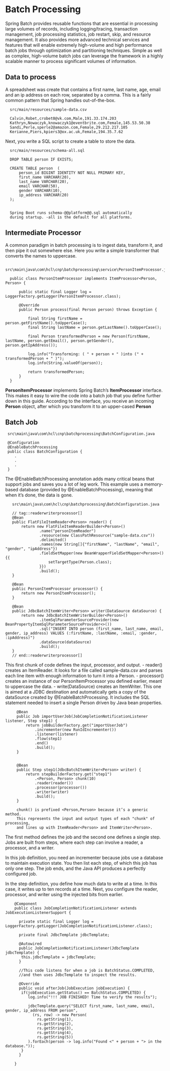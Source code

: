 # Batch Processing

Spring Batch provides reusable functions that are essential in processing large volumes of records, including 
logging/tracing, transaction management, job processing statistics, job restart, skip, and resource management. 
It also provides more advanced technical services and features that will enable extremely high-volume and high 
performance batch jobs through optimization and partitioning techniques. Simple as well as complex, high-volume 
batch jobs can leverage the framework in a highly scalable manner to process significant volumes of information.

## Data to process

A spreadsheet was create that contains a first name, last name, age, email and an ip address on each row, separated by a comma. 
This is a fairly common pattern that Spring handles out-of-the-box.

      src/main/resources/sample-data.csv
      
      Calvin,Robet,crobet0@vk.com,Male,191.33.174.203
      Kathryn,Nowaczyk,knowaczyk1@eventbrite.com,Female,145.53.50.38
      Sandi,Perle,sperle2@amazon.com,Female,29.212.217.105
      Kerianne,Piers,kpiers3@ox.ac.uk,Female,194.35.7.62

Next, you write a SQL script to create a table to store the data.
    
      src/main/resources/schema-all.sql
      
      DROP TABLE person IF EXISTS;
      
      CREATE TABLE person  (
          person_id BIGINT IDENTITY NOT NULL PRIMARY KEY,
          first_name VARCHAR(20),
          last_name VARCHAR(20),
          email VARCHAR(50),
          gender VARCHAR(10),
          ip_address VARCHAR(20)
      );
      
      
      Spring Boot runs schema-@@platform@@.sql automatically 
      during startup. -all is the default for all platforms.
  
## Intermediate Processor
      
A common paradigm in batch processing is to ingest data, transform it, and then pipe it out somewhere else. 
Here you write a simple transformer that converts the names to uppercase.

      src\main\java\com\hcl\cnp\batchprocessing\service\PersonItemProcessor.java
      
      public class PersonItemProcessor implements ItemProcessor<Person, Person> {
      
          public static final Logger log = LoggerFactory.getLogger(PersonItemProcessor.class);
      
          @Override
          public Person process(final Person person) throws Exception {
      
              final String firstName = person.getFirstName().toUpperCase();
              final String lastName = person.getLastName().toUpperCase();
      
              final Person transformedPerson = new Person(firstName, lastName, person.getEmail(), person.getGender(), person.getIpAddress());
      
              log.info("Transforming: ( " + person + " )into (" + transformedPerson + " )");
              log.info(String.valueOf(person));
      
              return transformedPerson;
          }
      }
      
**PersonItemProcessor** implements Spring Batch’s **ItemProcessor** interface. This makes it easy to wire the code into a 
batch job that you define further down in this guide. According to the interface, you receive an incoming **Person** object, 
after which you transform it to an upper-cased **Person**

## Batch Job
     
     src\main\java\com\hcl\cnp\batchprocessing\BatchConfiguration.java
     
     @Configuration
     @EnableBatchProcessing
     public class BatchConfiguration {
        .
        .
        .
     }

The @EnableBatchProcessing annotation adds many critical beans that support jobs and saves you a lot of 
leg work. This example uses a memory-based database (provided by @EnableBatchProcessing), meaning that when it’s done, 
the data is gone.

       src\main\java\com\hcl\cnp\batchprocessing\BatchConfiguration.java

       // tag::readerwriterprocessor[]
       @Bean
       public FlatFileItemReader<Person> reader() {
           return new FlatFileItemReaderBuilder<Person>()
                   .name("personItemReader")
                   .resource(new ClassPathResource("sample-data.csv"))
                   .delimited()
                   .names(new String[]{"firstName", "lastName", "email", "gender", "ipAddress"})
                   .fieldSetMapper(new BeanWrapperFieldSetMapper<Person>() {{
                       setTargetType(Person.class);
                   }})
                   .build();
       }
   
       @Bean
       public PersonItemProcessor processor() {
           return new PersonItemProcessor();
       }
   
       @Bean
       public JdbcBatchItemWriter<Person> writer(DataSource dataSource) {
           return new JdbcBatchItemWriterBuilder<Person>()
                   .itemSqlParameterSourceProvider(new BeanPropertyItemSqlParameterSourceProvider<>())
                   .sql("INSERT INTO person (first_name, last_name, email, gender, ip_address) VALUES (:firstName, :lastName, :email, :gender, :ipAddress)")
                   .dataSource(dataSource)
                   .build();
       }
       // end::readerwriterprocessor[]

This first chunk of code defines the input, processor, and output. - reader() creates an ItemReader. It looks for a file called 
sample-data.csv and parses each line item with enough information to turn it into a Person. - processor() creates an instance 
of our PersonItemProcessor you defined earlier, meant to uppercase the data. - write(DataSource) creates an ItemWriter. 
This one is aimed at a JDBC destination and automatically gets a copy of the dataSource created by @EnableBatchProcessing. 
It includes the SQL statement needed to insert a single Person driven by Java bean properties.

         @Bean
         public Job importUserJob(JobCompletionNotificationListener listener, Step step1) {
             return jobBuilderFactory.get("importUserJob")
                 .incrementer(new RunIdIncrementer())
                 .listener(listener)
                 .flow(step1)
                 .end()
                 .build();
         }
   
   
         @Bean
         public Step step1(JdbcBatchItemWriter<Person> writer) {
             return stepBuilderFactory.get("step1")
                 .<Person, Person> chunk(10)
                 .reader(reader())
                 .processor(processor())
                 .writer(writer)
                 .build();
         }
         
         chunk() is prefixed <Person,Person> because it’s a generic method. 
         This represents the input and output types of each "chunk" of processing, 
         and lines up with ItemReader<Person> and ItemWriter<Person>.
         
The first method defines the job and the second one defines a single step. Jobs are built from steps, where each step 
can involve a reader, a processor, and a writer.

In this job definition, you need an incrementer because jobs use a database to maintain execution state. 
You then list each step, of which this job has only one step. The job ends, and the Java API produces a perfectly configured job.

In the step definition, you define how much data to write at a time. In this case, it writes up to ten records at a time. 
Next, you configure the reader, processor, and writer using the injected bits from earlier.

        
        @Component
        public class JobCompletionNotificationListener extends JobExecutionListenerSupport {
        
          private static final Logger log = LoggerFactory.getLogger(JobCompletionNotificationListener.class);
         
          private final JdbcTemplate jdbcTemplate;
         
          @Autowired
          public JobCompletionNotificationListener(JdbcTemplate jdbcTemplate) {
           this.jdbcTemplate = jdbcTemplate;
          }
        
          //This code listens for when a job is BatchStatus.COMPLETED, 
          //and then uses JdbcTemplate to inspect the results.
         
          @Override
          public void afterJob(JobExecution jobExecution) {
           if(jobExecution.getStatus() == BatchStatus.COMPLETED) {
              log.info("!!! JOB FINISHED! Time to verify the results");
           
              jdbcTemplate.query("SELECT first_name, last_name, email, gender, ip_address FROM person",
                (rs, row) -> new Person(
                  rs.getString(1),
                  rs.getString(2),
                  rs.getString(3),
                  rs.getString(4),
                  rs.getString(5))
              ).forEach(person -> log.info("Found <" + person + "> in the database."));
           }
          }
        
        }